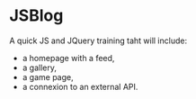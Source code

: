 # JSBlog
A quick JS and JQuery training taht will include:
- a homepage with a feed,
- a gallery,
- a game page,
- a connexion to an external API.
